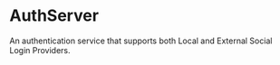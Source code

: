 # AuthServer
An authentication service that supports both Local and External Social Login Providers.
